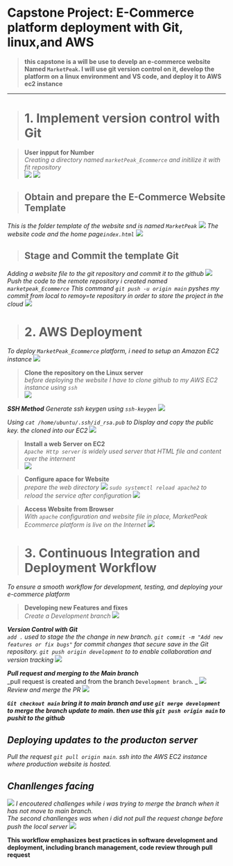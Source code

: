 # **Capstone Project: E-Commerce platform deployment with Git, linux,and AWS**

>**this capstone is a will be use to develp an e-commerce website Named `MarketPeak`. I will use git version control on it, develop the platform on a linux environment and VS code, and deploy it to AWS ec2 instance**

----
># **1. Implement version control with Git**

> **User inpput for Number**<br>
_Creating a directory named `marketPeak_Ecommerce` and initilize it with fit repository_<br>
![](./Img/1.%20cretae.jpg)
![](./Img/2.%20cd%20&%20init.jpg)

>## **Obtain and prepare the E-Commerce Website Template**<br>
_This is the folder template of the website snd is named `MarketPeak`_
![](./Img/3.%200%20website%20folders.jpg)
_The website code and the home page`index.html`_
![](./Img/3.1%20website%20codes.jpg)


>## **Stage and Commit the template Git**<br>
_Adding a website file to the git repository and commit it to the github_
![](./Img/3.%20git%20add%20and%20commi.jpg)
_Push the code to the remote repository i created named `marketpeak_Ecommerce`_
_This command `git push -u origin main` pyshes my commit from local to remoy=te repository in order to store the project in the cloud_
![](./Img/4.%20push..jpg)


># **2. AWS Deployment**<br>
_To deploy `MarketPeak_Ecommerce` platform, i need to setup an Amazon EC2 instance_
![](./Img/5.%20aws%20ec2.jpg)

> **Clone the repository on the Linux server**<br>
_before deploying the website I have to clone github to my AWS EC2 instance using `ssh`_ <br>
![](./Img/6.%20connect%20github.jpg)

**_SSH Method_**
_Generate ssh keygen using `ssh-keygen`_
![](./Img/7.%20ssh%20conn.jpg)

_Using `cat /home/ubuntu/.ssh/id_rsa.pub` to Display and copy the public key. the cloned into our EC2_
![](./Img/8.%20cloned.jpg)

> **Install a web Server on EC2**<br>
_`Apache Http server` is widely used server that HTML file and content over the internent_ <br>
![](./Img/seerver.jpg)

> **Configure apace for Website**<br>
_prepare the web directory_
![](./Img/nnnnnnnnnn.jpg)
_`sudo systemctl reload apache2` to reload the service after configuration_
![](./Img/9.%20running%20http%20apache.jpg)


> **Access Website from Browser**<br>
_With `apache` configuration and website file in place, MarketPeak Ecommerce platform is live on the Internet_
![](./Img/10.%20website.jpg)


># **3. Continuous Integration and Deployment Workflow**<br>
_To ensure a smooth workflow for development, testing, and deploying your e-commerce platform_


> **Developing new Features and fixes**<br>
_Create a Development branch_
![](./Img/11.%20new%20branch.jpg)

**_Version Control with Git_**<br>
_`add .` used to stage the the change in new branch. `git commit -m "Add new features or fix bugs"` for commit changes that secure save in the Git repository. `git push origin development` to to enable collaboration and version tracking_
![](./Img/12.%20new%20brance%20dev%20push.jpg)



**_Pull request and merging to the Main branch_**<br>
_pull request is created and from the branch `Development branch`. _
![](./Img/13.pr.jpg)
_Review and merge the PR_
![](./Img/13.1%20merged.jpg)


**_`Git checkout main` bring it to main branch and use `git merge development` to merge the branch update to main. then use this `git push origin main` to pushit to the github_**

## **_Deploying updates to the producton server_**<br>
_Pull the request `git pull origin main`. ssh into the AWS EC2 instance where production website is hosted._

## **_Chanllenges facing_**<br>
![](./Img/14%20chanllenges.jpg)
_I encoutered challenges while i was trying to merge the branch when it has not move to main branch.<br> _The second chanllenges was when i did not pull the request change before push the local server__
![](./Img/14.1%20chanlleg%20solve.jpg)



**This workflow emphasizes best practices in software development and deployment, including branch management, code review through pull request**